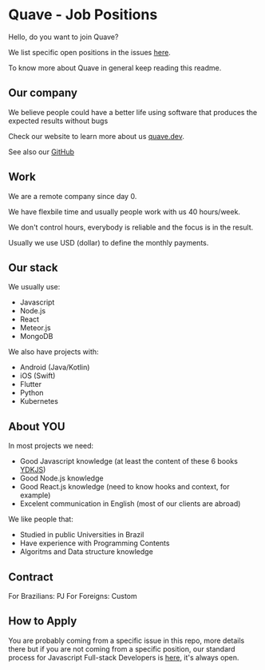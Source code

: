# Quave - Job Positions

Hello, do you want to join Quave?

We list specific open positions in the issues [here](https://github.com/quavedev/join/issues).

To know more about Quave in general keep reading this readme.

## Our company

We believe people could have a better life using software that produces the expected results without bugs

Check our website to learn more about us [quave.dev](https://quave.dev).

See also our [GitHub](https://github.com/quavedev/)

## Work

We are a remote company since day 0. 

We have flexbile time and usually people work with us 40 hours/week.

We don't control hours, everybody is reliable and the focus is in the result.

Usually we use USD (dollar) to define the monthly payments.

## Our stack

We usually use:
- Javascript
- Node.js
- React
- Meteor.js
- MongoDB

We also have projects with:
- Android (Java/Kotlin)
- iOS (Swift)
- Flutter
- Python
- Kubernetes

## About YOU

In most projects we need:

- Good Javascript knowledge (at least the content of these 6 books [YDKJS](https://github.com/getify/You-Dont-Know-JS/blob/1st-ed/README.md))
- Good Node.js knowledge
- Good React.js knowledge (need to know hooks and context, for example)
- Excelent communication in English (most of our clients are abroad)

We like people that:

- Studied in public Universities in Brazil
- Have experience with Programming Contents
- Algoritms and Data structure knowledge

## Contract

For Brazilians: PJ
For Foreigns: Custom

## How to Apply

You are probably coming from a specific issue in this repo, more details there but if you are not coming from a specific position, our standard process for Javascript Full-stack Developers is [here](https://github.com/quavedev/code-challenge), it's always open.
